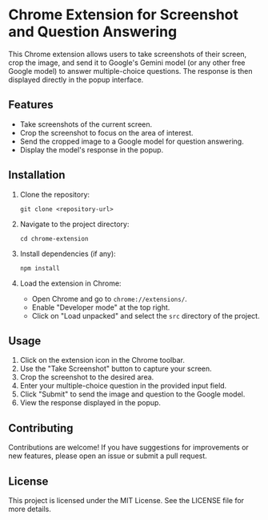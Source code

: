 # Chrome Extension for Screenshot and Question Answering

This Chrome extension allows users to take screenshots of their screen, crop the image, and send it to Google's Gemini model (or any other free Google model) to answer multiple-choice questions. The response is then displayed directly in the popup interface.

## Features

- Take screenshots of the current screen.
- Crop the screenshot to focus on the area of interest.
- Send the cropped image to a Google model for question answering.
- Display the model's response in the popup.

## Installation

1. Clone the repository:
   ```
   git clone <repository-url>
   ```

2. Navigate to the project directory:
   ```
   cd chrome-extension
   ```

3. Install dependencies (if any):
   ```
   npm install
   ```

4. Load the extension in Chrome:
   - Open Chrome and go to `chrome://extensions/`.
   - Enable "Developer mode" at the top right.
   - Click on "Load unpacked" and select the `src` directory of the project.

## Usage

1. Click on the extension icon in the Chrome toolbar.
2. Use the "Take Screenshot" button to capture your screen.
3. Crop the screenshot to the desired area.
4. Enter your multiple-choice question in the provided input field.
5. Click "Submit" to send the image and question to the Google model.
6. View the response displayed in the popup.

## Contributing

Contributions are welcome! If you have suggestions for improvements or new features, please open an issue or submit a pull request.

## License

This project is licensed under the MIT License. See the LICENSE file for more details.